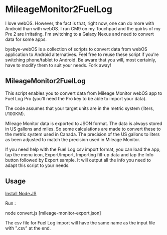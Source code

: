 MileageMonitor2FuelLog
======================

I love webOS. However, the fact is that, right now, one can do more with Android than with webOS. I run CM9 on my Touchpad and the quirks of my Pre 2 are irritating. I'm switching to a Galaxy Nexus and need to convert data for some apps.

byebye-webOS is a collection of scripts to convert data from webOS application to Android alternatives. Feel free to reuse these script if you're switching phone/tablet to Android. Be aware that you will, most certainly, have to modify them to suit your needs. Fork away!

MileageMonitor2FuelLog
----------------------
This script enables you to convert data from Mileage Monitor webOS app to Fuel Log Pro (you'll need the Pro key to be able to import your data).

The code assumes that your target units are in the metric system (liters, l/100KM).

Mileage Monitor data is exported to JSON format. The data is always stored in US gallons and miles. So some calculations are made to convert these to the metric system used in Canada. The precision of the US gallons to liters as been adjusted to match the precision used in Mileage Monitor.

If you need help with the Fuel Log csv import format, you can load the app, tap the menu icon, Export/Import, Importing fill-up data and tap the Info button followed by Export sample. It will output all the info you need to adapt this script to your needs.

Usage
-----

[Install Node.JS](http://nodejs.org/#download)

Run :

  node convert.js [mileage-monitor-export.json]

The csv file for Fuel Log import will have the same name as the input file with ".csv" at the end.
